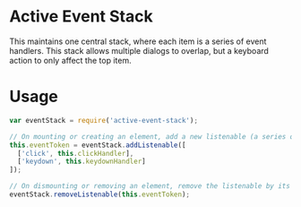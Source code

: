 # Active Event Stack

This maintains one central stack, where each item is a series of event handlers. This stack allows multiple dialogs to overlap, but a keyboard action to only affect the top item.

# Usage

```javascript
var eventStack = require('active-event-stack');

// On mounting or creating an element, add a new listenable (a series of event listeners)
this.eventToken = eventStack.addListenable([
  ['click', this.clickHandler],
  ['keydown', this.keydownHandler]
]);

// On dismounting or removing an element, remove the listenable by its token
eventStack.removeListenable(this.eventToken);
```